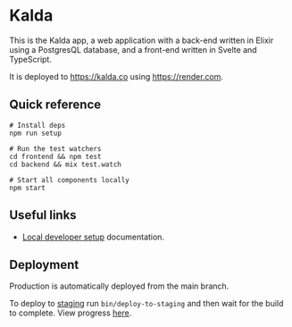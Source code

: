 # Kalda

This is the Kalda app, a web application with a back-end written in Elixir
using a PostgresQL database, and a front-end written in Svelte and
TypeScript.

It is deployed to <https://kalda.co> using <https://render.com>.

## Quick reference

```shell
# Install deps
npm run setup

# Run the test watchers
cd frontend && npm test
cd backend && mix test.watch

# Start all components locally
npm start
```

## Useful links

- [Local developer setup](docs/developer-setup.md) documentation.

## Deployment

Production is automatically deployed from the main branch.

To deploy to [staging](https://staging.kalda.co) run `bin/deploy-to-staging` and then wait for the build to complete. View progress [here](https://dashboard.render.com/web/srv-c1evsabjbvm0e3g1gvj0).
